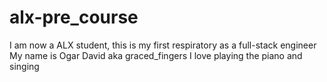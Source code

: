 # alx-pre_course
I am now a ALX student, this is my first respiratory as a full-stack engineer
My name is Ogar David aka graced_fingers
I love playing the piano and singing
